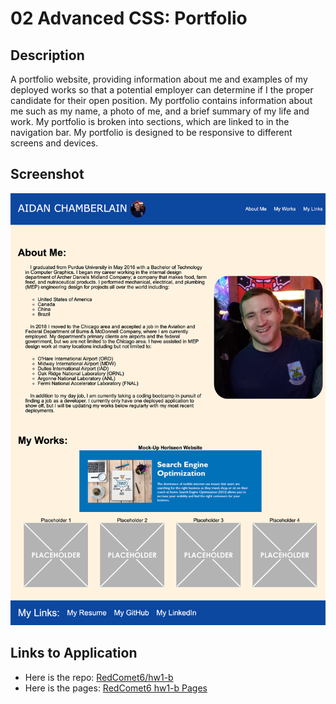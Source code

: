 # 02 Advanced CSS: Portfolio

## Description

A portfolio website, providing information about me and examples of my deployed works so that a potential employer can determine if I the proper candidate for their open position. My portfolio contains information about me such as my name, a photo of me, and a brief summary of my life and work. My portfolio is broken into sections, which are linked to in the navigation bar. My portfolio is designed to be responsive to different screens and devices.

## Screenshot

![A screenshot of the website](./assets/images/hw2-portfolio-screenshot.png)

## Links to Application

- Here is the repo: [RedComet6/hw1-b](https://github.com/RedComet6/hw2-Portfolio)
- Here is the pages: [RedComet6 hw1-b Pages](https://redcomet6.github.io/hw2-Portfolio/)
